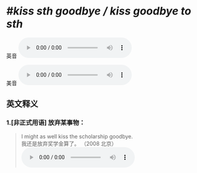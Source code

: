 # ***\#kiss sth goodbye / kiss goodbye to sth*** 
英音
<audio src="./media/kiss sth goodbye1_AAC.aac" controls="controls"></audio>

美音
<audio src="./media/kiss sth goodbye2_AAC.aac" controls="controls"></audio>



  

英文释义
---
### 1.**[非正式用语] 放弃某事物：**  

 > I might as well kiss the scholarship goodbye.   
 > 我还是放弃奖学金算了。  （2008 北京）  
<audio src="./media/kiss-2.aac" controls="controls"></audio>


